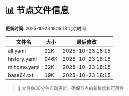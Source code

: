 # 📊 节点文件信息

**更新时间**: 2025-10-23 18:15:18 北京时间

| 文件名 | 大小 | 最后修改 |
|--------|------|----------|
| all.yaml | 22K | 2025-10-23 18:15 |
| history.yaml | 946K | 2025-10-23 18:15 |
| mihomo.yaml | 32K | 2025-10-23 18:15 |
| base64.txt | 19K | 2025-10-23 18:15 |

> 🔄 文件每30分钟自动更新，确保节点的新鲜度和可用性
